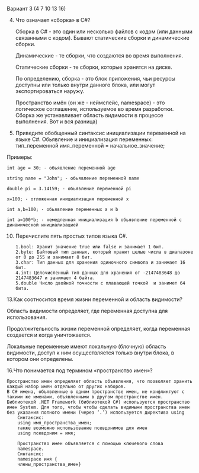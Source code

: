 Вариант 3 (4 7 10 13 16)

4. Что означает «сборка» в C#?
   
   Сборка в C# - это один или несколько файлов с кодом (или данными связанными с кодом). Бывают статические сборки и динамические сборки.
   
    Динамические - те сборки, что создаются во время выполнения.
   
    Статические сборки - те сборки, которые хранятся на диске.
   
    По определению, сборка - это блок приложения, чьи ресурсы доступны или только внутри данного блока, или могут экспортироваться наружу.

      Пространство имён (он же - неймспейс, namespace) - это логическое соглашение, используемое во время разработки. Сборка же устанавливает область видимости в процессе выполнения. Вот и вся разница)

7. Приведите обобщенный синтаксис инициализации переменной на
языке C#.
Обьявление и инициализация переменных:
тип_переменной имя_переменной = начальное_значение;

Примеры:

    int age = 30; - обьявление переменной age

    string name = "John"; - обьявление переменной name

    double pi = 3.14159; - обьявление переменной pi

    x=100; - отложенная инициализация переменной x

    int a,b=100; - обьявление переменных a и b

    int a=100*b; - немедленная инициализация b обьявление переменной с динамической инициализацией


10. Перечислите пять простых типов языка C#.
    
        1.bool: Хранит значение true или false и занимает 1 бит.
        2.byte: Байтовый тип данных, который хранит целые числа в диапазоне от 0 до 255 и занимает 8 бит.
        3.char: Тип данных для хранения одиночного символа и занимает 16 бит.
        4.int: Целочисленный тип данных для хранения от -2147483648 до 2147483647 и занимает 4 байта.
        5.double Число двойной точности с плавающей точкой  и занимет 64 бита.

13.Как соотносится время жизни переменной и область видимости?

   Область видимости определяет, где переменная доступна для использования. 
   
   Продолжительность жизни переменной определяет, когда переменная создается и когда уничтожается. 
   
   Локальные переменные имеют локальную (блочную) область видимости, доступ к ним осуществляется только внутри блока, в котором они определены.
  
16.Что понимается под термином «пространство имен»?

    Пространство имен определяет область объявления, что позволяет хранить каждый набор имен отдельно от других наборов. 
    В С# имена, объявленные в одном пространстве имен, не конфликтуют с такими же именами, объявленными в другом пространстве имен. 
    Библиотекой .NET Framework (библиотекой С#) используется пространство имен System. Для того, чтобы чтобы сделать видимыми пространства имен без указания полного имени (через ‘.’) используется директива using
        Синтаксис:
        using имя_пространства_имен;
        также возможно использование псевдонимов для имен
        using псевдоним = имя;

        Пространство имен объявляется с помощью ключевого слова
        namespace.
        Синтаксис:
        namespace имя {
        члены_пространства_имен}

